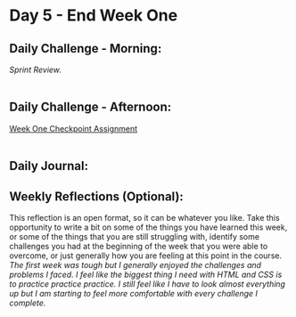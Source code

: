 # Day 5 - End Week One

## Daily Challenge - Morning:
*Sprint Review.*
<br> <br>

## Daily Challenge - Afternoon:
[Week One Checkpoint Assignment](https://idmiller2020.github.io/week1-checkpoint/)
<br> <br>

## Daily Journal:
## Weekly Reflections (Optional):
This reflection is an open format, so it can be whatever you like. Take this opportunity to write a bit on some of the things you have learned this week, or some of the things that you are still struggling with, identify some challenges you had at the beginning of the week that you were able to overcome, or just generally how you are feeling at this point in the course. <br>
*The first week was tough but I generally enjoyed the challenges and problems I faced.  I feel like the biggest thing I need with HTML and CSS is to practice practice practice.  I still feel like I have to look almost everything up but I am starting to feel more comfortable with every challenge I complete.*